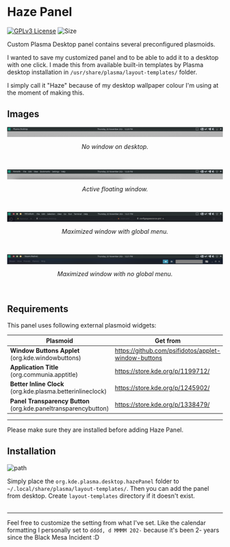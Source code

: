 # Haze Panel

[![GPLv3 License](https://img.shields.io/github/license/waimus/HazePanel?label=License&logo=gnu)](https://www.gnu.org/licenses/gpl-3.0.en.html)
![Size](https://img.shields.io/github/repo-size/waimus/HazePanel?color=green&label=Repository%20Size&logo=github)

Custom Plasma Desktop panel contains several preconfigured plasmoids.</br>

I wanted to save my customized panel and to be able to add it to a desktop with one click. I made this from available built-in templates by Plasma desktop installation in `/usr/share/plasma/layout-templates/` folder.</br>

I simply call it "Haze" because of my desktop wallpaper colour I'm using at the moment of making this.

## Images
<img src="./img/1-empty.png" align="center"></br>
<p align="center"><i>No window on desktop.</i></p></br>

<img src="./img/2-floating.png" align="center"></br>
<p align="center"><i>Active floating window.</i></p></br>

<img src="./img/3-full.png" align="center"></br>
<p align="center"><i>Maximized window with global menu.</i></p></br>

<img src="./img/4-fullnomenu.png" align="center"></br>
<p align="center"><i>Maximized window with no global menu.</i></p></br>

## Requirements
This panel uses following external plasmoid widgets:

Plasmoid                                                        | Get from
----------------------------------------------------------------|------------
**Window Buttons Applet** (org.kde.windowbuttons)               | https://github.com/psifidotos/applet-window-buttons
**Application Title** (org.communia.apptitle)                   | https://store.kde.org/p/1199712/
**Better Inline Clock** (org.kde.plasma.betterinlineclock)      | https://store.kde.org/p/1245902/
**Panel Transparency Button** (org.kde.paneltransparencybutton) | https://store.kde.org/p/1338479/</br>
-----------
Please make sure they are installed before adding Haze Panel.

## Installation

![path](https://img.shields.io/badge/Installation%20path-~%2F.local%2Fshare%2Fplasma%2Flayout--templates%2F-blue)

Simply place the `org.kde.plasma.desktop.hazePanel` folder to `~/.local/share/plasma/layout-templates/`. Then you can add the panel from desktop. Create `layout-templates` directory if it doesn't exist.</br>
</br>

------------
Feel free to customize the setting from what I've set. Like the calendar formatting I personally set to `dddd, d MMMM 202-` because it's been 2- years since the Black Mesa Incident :D

<!--I like writing in markdown. I took more time writing this than the panel scripting :D-->